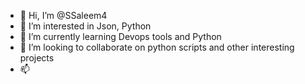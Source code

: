 - 👋 Hi, I’m @SSaleem4
- 👀 I’m interested in Json, Python 
- 🌱 I’m currently learning Devops tools and Python
- 💞️ I’m looking to collaborate on python scripts and other interesting projects
- 📫 

<!---
SSaleem4/SSaleem4 is a ✨ special ✨ repository because its `README.md` (this file) appears on your GitHub profile.
You can click the Preview link to take a look at your changes.
--->
